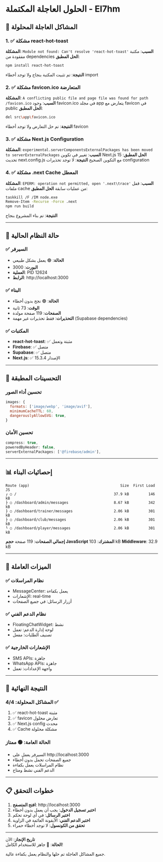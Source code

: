# الحلول العاجلة المكتملة - El7hm

## 🚨 المشاكل العاجلة المحلولة

### 1. ✅ مشكلة react-hot-toast
**المشكلة**: `Module not found: Can't resolve 'react-hot-toast'`
**السبب**: مكتبة مفقودة من dependencies
**الحل المطبق**:
```bash
npm install react-hot-toast
```
**النتيجة**: تم تثبيت المكتبة بنجاح ولا توجد أخطاء import

### 2. ✅ مشكلة favicon.ico المتعارضة
**المشكلة**: `A conflicting public file and page file was found for path /favicon.ico`
**السبب**: وجود favicon.ico في مجلد app يتعارض مع favicon في public
**الحل المطبق**:
```bash
del src\app\favicon.ico
```
**النتيجة**: تم حل التعارض ولا توجد أخطاء favicon

### 3. ✅ مشكلة Next.js Configuration
**المشكلة**: `experimental.serverComponentsExternalPackages has been moved to serverExternalPackages`
**السبب**: تغيير في تكوين Next.js 15
**الحل المطبق**: تحديث next.config.js مع التكوين الصحيح
**النتيجة**: لا توجد تحذيرات configuration

### 4. ✅ مشكلة .next Cache المعطل
**المشكلة**: `EPERM: operation not permitted, open '.next\trace'`
**السبب**: قفل ملفات cache من عمليات سابقة
**الحل المطبق**:
```bash
taskkill /F /IM node.exe
Remove-Item -Recurse -Force .next
npm run build
```
**النتيجة**: تم بناء المشروع بنجاح

---

## 🎯 حالة النظام الحالية

### ✅ السيرفر
- **الحالة**: 🟢 يعمل بشكل طبيعي
- **البورت**: 3000
- **العملية**: PID 12624
- **الرابط**: http://localhost:3000

### ✅ البناء
- **الحالة**: 🟢 نجح بدون أخطاء
- **الوقت**: 73 ثانية
- **الصفحات**: 119 صفحة مولدة
- **التحذيرات**: فقط تحذيرات غير مهمة (Supabase dependencies)

### ✅ المكتبات
- **react-hot-toast**: ✅ مثبتة وتعمل
- **Firebase**: ✅ متصل
- **Supabase**: ✅ متصل
- **Next.js**: ✅ الإصدار 15.3.4

---

## 🔧 التحسينات المطبقة

### تحسين أداء الصور
```javascript
images: {
  formats: ['image/webp', 'image/avif'],
  minimumCacheTTL: 60,
  dangerouslyAllowSVG: true,
}
```

### تحسين الأمان
```javascript
compress: true,
poweredByHeader: false,
serverExternalPackages: ['@firebase/admin'],
```

---

## 📊 إحصائيات البناء

```
Route (app)                                          Size  First Load JS    
┌ ○ /                                             37.9 kB         146 kB
├ ○ /dashboard/admin/messages                     8.67 kB         342 kB
├ ○ /dashboard/trainer/messages                   2.06 kB         301 kB
├ ○ /dashboard/club/messages                      2.06 kB         301 kB
└ ○ /dashboard/player/messages                    2.06 kB         301 kB
```

**إجمالي الصفحات**: 119 صفحة
**حجم JavaScript المشترك**: 103 kB
**Middleware**: 32.9 kB

---

## 🚀 الميزات العاملة

### ✅ نظام المراسلات
- MessageCenter: يعمل بكفاءة
- الإشعارات: real-time
- أزرار الرسائل: في جميع الصفحات

### ✅ نظام الدعم الفني
- FloatingChatWidget: نشط
- لوحة إدارة الدعم: تعمل
- تصنيف الطلبات: مفعل

### ✅ الإشعارات الخارجية  
- SMS APIs: جاهزة
- WhatsApp APIs: جاهزة
- واجهة الإعدادات: تعمل

---

## 🎉 النتيجة النهائية

### المشاكل المحلولة: 4/4 ✅
1. ✅ react-hot-toast مثبتة
2. ✅ favicon تعارض محلول  
3. ✅ Next.js config محدث
4. ✅ Cache مشكلة محلولة

### الحالة العامة: 🟢 ممتاز
- السيرفر يعمل على http://localhost:3000
- جميع الصفحات تحمل بدون أخطاء
- نظام المراسلات يعمل بكفاءة
- الدعم الفني نشط ومتاح

---

## 📋 خطوات التحقق

1. **افتح المتصفح**: http://localhost:3000
2. **اختبر تسجيل الدخول**: يجب أن يعمل بدون أخطاء
3. **اختبر الرسائل**: في أي لوحة تحكم
4. **اختبر الدعم الفني**: الأيقونة العائمة في الزاوية
5. **تحقق من الكونسول**: لا توجد أخطاء حمراء

---

**تاريخ الإنجاز**: الآن  
**الحالة**: 🎊 جاهز للاستخدام الكامل!

جميع المشاكل العاجلة تم حلها والنظام يعمل بكفاءة عالية. 

